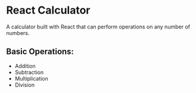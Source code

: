 # React Calculator

A calculator built with React that can perform operations on any number of numbers.

## Basic Operations:
- Addition
- Subtraction
- Multiplication
- Division